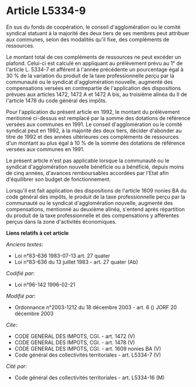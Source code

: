 # Article L5334-9

En sus du fonds de coopération, le conseil d'agglomération ou le comité syndical statuant à la majorité des deux tiers de ses
membres peut attribuer aux communes, selon des modalités qu'il fixe, des compléments de ressources. 

Le montant total de ces compléments de ressources ne peut excéder un plafond. Celui-ci est calculé en appliquant au
prélèvement prévu au 1° de l'article L. 5334-7 et afférent à l'année précédente un pourcentage égal à 30 % de la variation du
produit de la taxe professionnelle perçu par la communauté ou le syndicat d'agglomération nouvelle, augmenté des
compensations versées en contrepartie de l'application des dispositions prévues aux articles 1472, 1472 A et 1472 A bis, au
troisième alinéa du II de l'article 1478 du code général des impôts. 

Pour l'application du présent article en 1992, le montant du prélèvement mentionné ci-dessus est remplacé par la somme des
dotations de référence versées aux communes en 1991. Le conseil d'agglomération ou le comité syndical peut en 1992, à la
majorité des deux tiers, décider d'abonder au titre de 1992 et des années ultérieures ces compléments de ressources d'un
montant au plus égal à 10 % de la somme des dotations de référence versées aux communes en 1991. 

Le présent article n'est pas applicable lorsque la communauté ou le syndicat d'agglomération nouvelle bénéficie ou a
bénéficié, depuis moins de cinq années, d'avances remboursables accordées par l'Etat afin d'équilibrer son budget de
fonctionnement. 

Lorsqu'il est fait application des dispositions de l'article 1609 nonies BA du code général des impôts, le produit de la taxe
professionnelle perçu par la communauté ou le syndicat d'agglomération nouvelle, augmenté des compensations, mentionné au
deuxième alinéa, s'entend après répartition du produit de la taxe professionnelle et des compensations y afférentes perçus
dans la zone d'activités économiques.

**Liens relatifs à cet article**

_Anciens textes_:

  - Loi n°83-636 1983-07-13 art. 27 quater
  - Loi n°83-636 du 13 juillet 1983 - art. 27 quater (Ab)

_Codifié par_:

  - Loi n°96-142 1996-02-21

_Modifié par_:

  - Ordonnance n°2003-1212 du 18 décembre 2003 - art. 6 () JORF 20 décembre 2003

_Cite_:

  - CODE GENERAL DES IMPOTS, CGI. - art. 1472 (V)
  - CODE GENERAL DES IMPOTS, CGI. - art. 1478 (V)
  - CODE GENERAL DES IMPOTS, CGI. - art. 1609 nonies BA (V)
  - Code général des collectivités territoriales - art. L5334-7 (V)

_Cité par_:

  - Code général des collectivités territoriales - art. L5334-16 (M)

